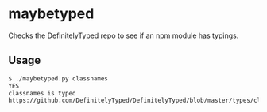 # maybetyped

Checks the DefinitelyTyped repo to see if an npm module has typings.

## Usage

```bash
$ ./maybetyped.py classnames
YES
classnames is typed
https://github.com/DefinitelyTyped/DefinitelyTyped/blob/master/types/classnames
```
